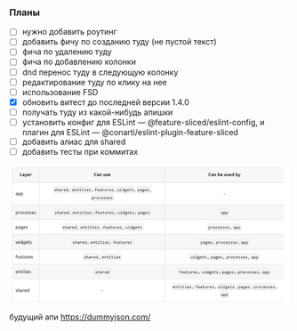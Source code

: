 ### Планы
- [ ] нужно добавить роутинг
- [ ] добавить фичу по созданию туду (не пустой текст)
- [ ] фича по удалению туду 
- [ ] фича по добавлению колонки
- [ ] dnd перенос туду в следующую колонку
- [ ] редактирование туду по клику на нее
- [ ] использование FSD
- [x] обновить витест до последней версии 1.4.0
- [ ] получать туду из какой-нибудь апишки
- [ ] установить конфиг для ESLint — @feature-sliced/eslint-config, и плагин для ESLint — @conarti/eslint-plugin-feature-sliced
- [ ] добавить алиас для shared
- [ ] добавить тесты при коммитах

![img.png](img.png)

будущий апи https://dummyjson.com/